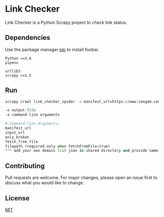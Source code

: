 # Link Checker

Link Checker is a Python Scrapy project to check link status.

## Dependencies

Use the package manager [pip](https://pip.pypa.io/en/stable/) to install foobar.

```
Python >=3.6
pipenv

urllib3
scrapy >=1.5
```

## Run

```bash
scrapy crawl link_checker_spider -a manifest_url=https://www.sangam.com/asset-manifest.json -a input_url=https://www.sangam.com -a fetch_from_file=true -a only_broken=true -a filepath=sangam-domains.json -o items.json
```

```python
-o output-file
-a command-line arguments

# Command-line Arguments:
manifest_url
input_url
only_broken
fetch_from_file
filepath (required only when fetchFromFile=true)
*** add your own domain list json in shared directory and provide name in filepath ***
```

## Contributing
Pull requests are welcome. For major changes, please open an issue first to discuss what you would like to change.

## License
[MIT](https://choosealicense.com/licenses/mit/)
